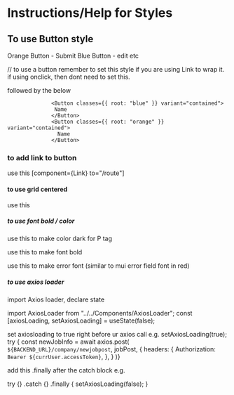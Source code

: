 # Instructions/Help for Styles

## To use Button style

Orange Button - Submit
Blue Button - edit etc

// to use a button remember to set this style if you are using Link to wrap it. if using onclick, then dont need to set this.

<!-- <Link to="/" style={{ textDecoration: "none" }}> -->

followed by the below

                  <Button classes={{ root: "blue" }} variant="contained">
                   Name
                  </Button>
                  <Button classes={{ root: "orange" }} variant="contained">
                    Name
                  </Button>

### to add link to button

<!-- don't use <Link to="/"> -->

use this [component={Link} to="/route"]

<!-- <Button
                  classes={{ root: "blue" }}
                  variant="contained"
                  component={Link}
                  to="/search"
                >
                  Search Jobs
                </Button> -->

#### to use grid centered

use this

<!-- <Grid
            container
            spacing={2}
            direction="row"
            sx={theme.customStyles.centered.container}
          > -->

##### to use font bold / color

use this to make color dark for P tag

<!-- <Typography
                          textAlign="center"
                          variant="p"
                          sx={{
                            color: theme.typography.darkP.color,
                          }}
                        > -->

use this to make font bold

 <!-- <Typography sx={{
                          color: theme.typography.darkP.color,
                          fontWeight: theme.typography.h6.fontWeightBold,
                        }} -->

use this to make error font (similar to mui error field font in red)

<!-- <Typography
                            variant="p"
                            sx={{
                              color: theme.typography.error.color,
                              fontSize: theme.typography.error.fontSize,
                            }}
                          > -->

##### to use axios loader

import Axios loader, declare state

import AxiosLoader from "../../Components/AxiosLoader";
const [axiosLoading, setAxiosLoading] = useState(false);

set axiosloading to true right before ur axios call
e.g.
setAxiosLoading(true);
try {
const newJobInfo = await axios.post(
`${BACKEND_URL}/company/newjobpost`,
jobPost,
{
headers: {
Authorization: `Bearer ${currUser.accessToken}`,
},
}
)}

add this .finally after the catch block
e.g.

try {}
.catch {}
.finally {
setAxiosLoading(false);
}
